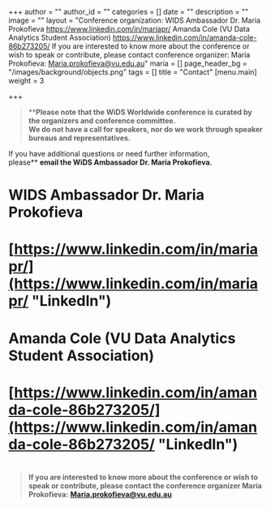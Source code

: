 +++
author = ""
author_id = ""
categories = []
date = ""
description = ""
image = ""
layout = "Conference organization:  WIDS Ambassador Dr. Maria Prokofieva  https://www.linkedin.com/in/mariapr/  Amanda Cole (VU Data Analytics Student Association)  https://www.linkedin.com/in/amanda-cole-86b273205/  If you are interested to know more about the conference or wish to speak or contribute, please contact conference organizer:  Maria Prokofieva: Maria.prokofieva@vu.edu.au"
maria = []
page_header_bg = "/images/background/objects.png"
tags = []
title = "Contact"
[menu.main]
weight = 3

+++
> ****Please note that the WiDS Worldwide conference is curated by the organizers and conference committee.  
> We do not have a call for speakers, nor do we work through speaker bureaus and representatives.**

If you have additional questions or need further information,  
​please** **email the WiDS Ambassador Dr. Maria Prokofieva.**

# WIDS Ambassador Dr. Maria Prokofieva

# [https://www.linkedin.com/in/mariapr/](https://www.linkedin.com/in/mariapr/ "LinkedIn")

# Amanda Cole (VU Data Analytics Student Association)

# [https://www.linkedin.com/in/amanda-cole-86b273205/](https://www.linkedin.com/in/amanda-cole-86b273205/ "LinkedIn")

# 

# 

> **If you are interested to know more about the conference or wish to speak or contribute, please contact the conference organizer Maria Prokofieva:** [**Maria.prokofieva@vu.edu.au**](mailto:Maria.prokofieva@vu.edu.au)